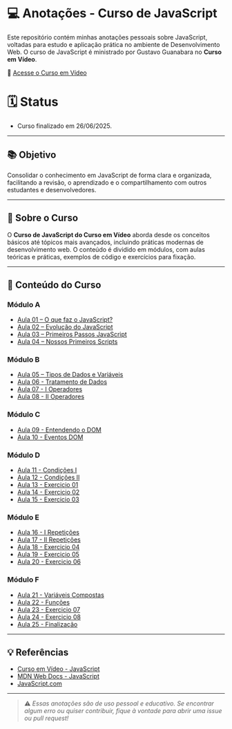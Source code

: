 # 💻 Anotações - Curso de JavaScript

Este repositório contém minhas anotações pessoais sobre JavaScript, voltadas para estudo e aplicação prática no ambiente de Desenvolvimento Web. O curso de JavaScript é ministrado por Gustavo Guanabara no **Curso em Vídeo**.

🔗 [Acesse o Curso em Vídeo](https://www.cursoemvideo.com/)

# 🗓️ Status

- Curso finalizado em 26/06/2025.

---

## 📚 Objetivo

Consolidar o conhecimento em JavaScript de forma clara e organizada, facilitando a revisão, o aprendizado e o compartilhamento com outros estudantes e desenvolvedores.

---

## 📌 Sobre o Curso

O **Curso de JavaScript do Curso em Vídeo** aborda desde os conceitos básicos até tópicos mais avançados, incluindo práticas modernas de desenvolvimento web. O conteúdo é dividido em módulos, com aulas teóricas e práticas, exemplos de código e exercícios para fixação.

---

## 📖 Conteúdo do Curso

### Módulo A

- [Aula 01 – O que faz o JavaScript?](./Modulo%20A/README.md#aula-01-o-que-faz-o-javascript)
- [Aula 02 – Evolução do JavaScript](./Modulo%20A/README.md#aula-02-evolução-do-javascript)
- [Aula 03 – Primeiros Passos JavaScript](./Modulo%20A/README.md#aula-03-primeiros-passos-javascript)
- [Aula 04 – Nossos Primeiros Scripts](./Modulo%20A/README.md#aula-04-nossos-primeiros-scripts)

### Módulo B

- [Aula 05 – Tipos de Dados e Variáveis](./Modulo%20B/README.md#aula-05-tipos-de-dados-e-variáveis)
- [Aula 06 - Tratamento de Dados](./Modulo%20B/README.md#aula-06-tratamento-de-dados)
- [Aula 07 - I Operadores](./Modulo%20B/README.md#aula-07-i-operadores)
- [Aula 08 - II Operadores](./Modulo%20B/README.md#aula-08-ii-operadores)

### Módulo C

- [Aula 09 - Entendendo o DOM](./Modulo%20C/README.md#aula-09---entendendo-o-dom)
- [Aula 10 - Eventos DOM](./Modulo%20C/README.md#aula-10---eventos-dom)

### Módulo D

- [Aula 11 - Condições I](./Modulo%20D/README.md#aula-11---condições-i)
- [Aula 12 - Condições II](./Modulo%20D/README.md#aula-12---condições-ii)
- [Aula 13 - Exercicio 01](./Modulo%20D/README.md#aula-13---exercício-01)
- [Aula 14 - Exercicio 02](./Modulo%20D/README.md#aula-14---exercício-02)
- [Aula 15 - Exercicio 03](./Modulo%20D/README.md#aula-15---exercício-03)

### Módulo E

- [Aula 16 - I Repetições](./Modulo%20E/README.md#aula-16---i-repetições)
- [Aula 17 - II Repetições](./Modulo%20E/README.md#aula-17---ii-repetições)
- [Aula 18 - Exercicio 04](./Modulo%20E/README.md#aula-18---exercicio-04)
- [Aula 19 - Exercicio 05](./Modulo%20E/README.md#aula-19---exercicio-05)
- [Aula 20 - Exercicio 06](./Modulo%20E/README.md#aula-20---exercicio-06)

### Módulo F

- [Aula 21 - Variáveis Compostas](./Modulo%20F/README.md#aula-21---variáveis-compostas)
- [Aula 22 - Funções](./Modulo%20F/README.md#aula-22---funções)
- [Aula 23 - Exercicio 07](./Modulo%20F/README.md#aula-23---exercicio-07aula-24---exercicio-08)
- [Aula 24 - Exercicio 08](./Modulo%20F/README.md#aula-23---exercicio-07aula-24---exercicio-08)
- [Aula 25 - Finalização](./Modulo%20F/README.md#aula-25---finalização)

---

## 💡 Referências

- [Curso em Vídeo - JavaScript](https://www.cursoemvideo.com/course/javascript/)
- [MDN Web Docs - JavaScript](https://developer.mozilla.org/pt-BR/docs/Web/JavaScript)
- [JavaScript.com](https://www.javascript.com/)

---

> ⚠️ _Essas anotações são de uso pessoal e educativo. Se encontrar algum erro ou quiser contribuir, fique à vontade para abrir uma issue ou pull request!_